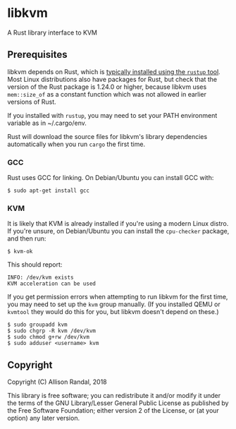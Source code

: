 # libkvm

A Rust library interface to KVM

## Prerequisites

libkvm depends on Rust, which is [typically installed using the
`rustup` tool](https://www.rust-lang.org/en-US/install.html). Most
Linux distributions also have packages for Rust, but check that the
version of the Rust package is 1.24.0 or higher, because libkvm uses
`mem::size_of` as a constant function which was not allowed in earlier
versions of Rust.

If you installed with `rustup`, you may need to set your PATH
environment variable as in ~/.cargo/env.

Rust will download the source files for libkvm's library
dependencies automatically when you run `cargo` the first time.

### GCC

Rust uses GCC for linking. On Debian/Ubuntu you can install GCC with:

```
$ sudo apt-get install gcc
```

### KVM

It is likely that KVM is already installed if you're using a modern
Linux distro. If you're unsure, on Debian/Ubuntu you can install the
`cpu-checker` package, and then run:

```
$ kvm-ok
```

This should report:

```
INFO: /dev/kvm exists
KVM acceleration can be used
```

If you get permission errors when attempting to run libkvm for the
first time, you may need to set up the `kvm` group manually. (If you
installed QEMU or `kvmtool` they would do this for you, but libkvm
doesn't depend on these.)

```
$ sudo groupadd kvm
$ sudo chgrp -R kvm /dev/kvm
$ sudo chmod g+rw /dev/kvm
$ sudo adduser <username> kvm
```


## Copyright

Copyright (C) Allison Randal, 2018

This library is free software; you can redistribute it and/or modify
it under the terms of the GNU Library/Lesser General Public License as
published by the Free Software Foundation; either version 2 of the
License, or (at your option) any later version.

